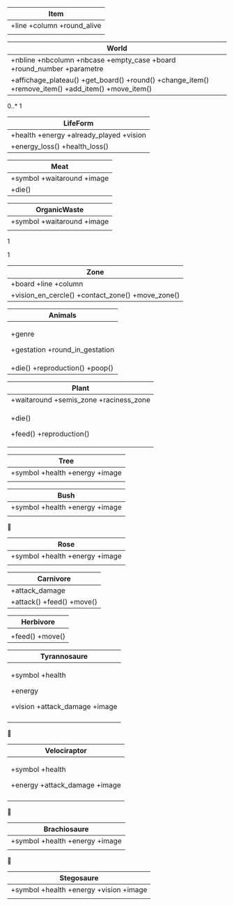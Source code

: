 ﻿

|Item |
| - |
|+line +column +round\_alive |
||

|World |
| - |
|+nbline +nbcolumn +nbcase +empty\_case +board +round\_number +parametre |
|+affichage\_plateau() +get\_board() +round() +change\_item() +remove\_item() +add\_item() +move\_item() |
0..\*  1 



|LifeForm |
| - |
|+health +energy +already\_played +vision |
|+energy\_loss() +health\_loss() |

|Meat |
| - |
|+symbol +waitaround +image |
|+die() |

|OrganicWaste |
| - |
|+symbol +waitaround +image |
||
1 

1 

|Zone |
| - |
|+board +line +column |
|+vision\_en\_cercle() +contact\_zone() +move\_zone() |

|Animals |
| - |
|<p>+genre </p><p>+gestation +round\_in\_gestation </p>|
|+die() +reproduction() +poop() |

|Plant |
| - |
|+waitaround +semis\_zone +raciness\_zone |
|<p>+die() </p><p>+feed() +reproduction() </p>|


|Tree |
| - |
|+symbol +health +energy +image |
||

|Bush |
| - |
|+symbol +health +energy +image |
||
 

|Rose |
| - |
|+symbol +health +energy +image |
||

|Carnivore |
| - |
|+attack\_damage |
|+attack() +feed() +move() |

|Herbivore |
| - |
||
|+feed() +move() |


|Tyrannosaure |
| - |
|<p>+symbol +health </p><p>+energy </p><p>+vision +attack\_damage +image </p>|
||
 

|Velociraptor |
| - |
|<p>+symbol +health </p><p>+energy +attack\_damage +image </p>|
||
 

|Brachiosaure |
| - |
|+symbol +health +energy +image |
||
 

|Stegosaure |
| - |
|+symbol +health +energy +vision +image |
||

